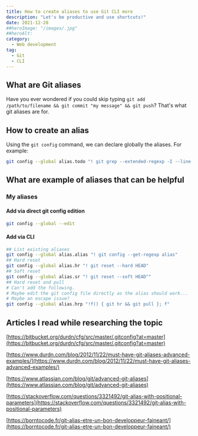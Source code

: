```yaml
---
title: How to create aliases to use Git CLI more
description: "Let's be productive and use shortcuts!"
date: 2021-12-28
##heroImage: "/images/.jpg"
##heroAlt:
category:
  - Web development
tag:
  - Git
  - CLI
---
```


## What are Git aliases

Have you ever wondered if you could skip typing `git add /path/to/filename && git commit "my message" && git push`?
That's what git aliases are for.

## How to create an alias

Using the `git config` command, we can declare globally the aliases. For example:

```sh
git config --global alias.todo "! git grep --extended-regexp -I --line-number --break --heading --color=auto 'TODO|FIXME'"
```

## What are example of aliases that can be helpful

### My aliases

#### Add via direct git config edition

```bash
git config --global --edit
```

#### Add via CLI

```bash
## List existing aliases
git config --global alias.alias "! git config --get-regexp alias"
## Hard reset
git config --global alias.hr "! git reset --hard HEAD"
## Soft reset
git config --global alias.sr "! git reset --soft HEAD^"
## Hard reset and pull
# Can't add the following.
# Maybe edit the git config file directly as the alias should work...
# Maybe an escape issue?
git config --global alias.hrp "!f() { git hr && git pull }; f"
```

## Articles I read while researching the topic

[https://bitbucket.org/durdn/cfg/src/master/.gitconfig?at=master](https://bitbucket.org/durdn/cfg/src/master/.gitconfig?at=master)

[https://www.durdn.com/blog/2012/11/22/must-have-git-aliases-advanced-examples/](https://www.durdn.com/blog/2012/11/22/must-have-git-aliases-advanced-examples/)

[https://www.atlassian.com/blog/git/advanced-git-aliases](https://www.atlassian.com/blog/git/advanced-git-aliases)

[https://stackoverflow.com/questions/3321492/git-alias-with-positional-parameters](https://stackoverflow.com/questions/3321492/git-alias-with-positional-parameters)

[https://borntocode.fr/git-alias-etre-un-bon-developpeur-faineant/](https://borntocode.fr/git-alias-etre-un-bon-developpeur-faineant/)
